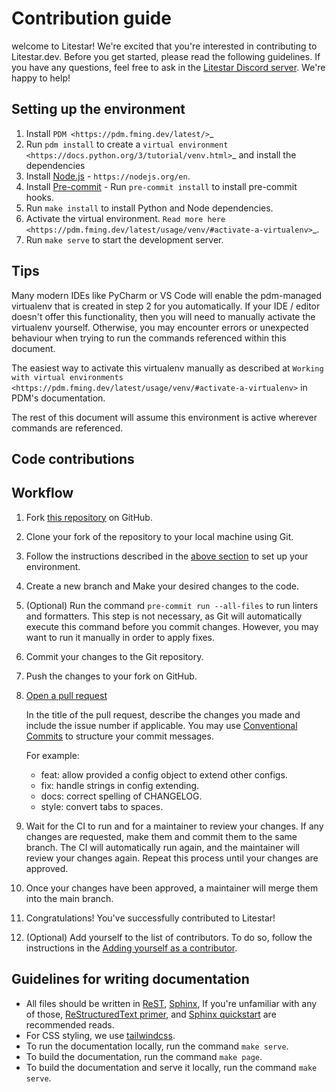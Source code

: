# Contribution guide

welcome to Litestar! We're excited that you're interested in contributing to Litestar.dev. Before you get started,
please read the following guidelines. If you have any questions, feel free to ask in
the [Litestar Discord server](https://discord.gg/X3FJqy8d2j). We're happy to help!

## Setting up the environment

1. Install `PDM <https://pdm.fming.dev/latest/>`_
2. Run ``pdm install`` to create a `virtual environment <https://docs.python.org/3/tutorial/venv.html>`_ and install
   the dependencies
3. Install [Node.js](https://nodejs.org/en) - `https://nodejs.org/en`.
4. Install [Pre-commit](https://pre-commit.com/) - Run `pre-commit install` to install pre-commit hooks.
5. Run `make install` to install Python and Node dependencies.
6. Activate the virtual environment. `Read more here <https://pdm.fming.dev/latest/usage/venv/#activate-a-virtualenv>`_.
7. Run `make serve` to start the development server.

## Tips

Many modern IDEs like PyCharm or VS Code will enable the pdm-managed virtualenv that is created in step 2 for you
automatically.
If your IDE / editor doesn't offer this functionality, then you will need to manually activate the virtualenv yourself.
Otherwise, you may encounter errors or unexpected behaviour when trying to run the commands referenced within this
document.

The easiest way to activate this virtualenv manually as described at
`Working with virtual environments <https://pdm.fming.dev/latest/usage/venv/#activate-a-virtualenv>` in
PDM's documentation.

The rest of this document will assume this environment is active wherever commands are referenced.

## Code contributions

## Workflow

1. Fork [this repository](https://github.com/litestar-org/litestar.dev/fork) on GitHub.
2. Clone your fork of the repository to your local machine using Git.
3. Follow the instructions described in the [above section](#setting-up-the-environment) to set up your environment.
4. Create a new branch and Make your desired changes to the code.
5. (Optional) Run the command `pre-commit run --all-files` to run linters and formatters. This step is not
   necessary, as Git will automatically execute this command before you commit changes. However, you may want to run it
   manually in order to apply fixes.
6. Commit your changes to the Git repository.
7. Push the changes to your fork on GitHub.
8. [Open a pull request](https://github.com/litestar-org/litestar.dev/compare)

   In the title of the pull request, describe the changes you made and include the issue number if applicable. You may
   use [Conventional Commits](https://www.conventionalcommits.org/) to structure your commit messages.

   For example:

   - feat: allow provided a config object to extend other configs.
   - fix: handle strings in config extending.
   - docs: correct spelling of CHANGELOG.
   - style: convert tabs to spaces.

9. Wait for the CI to run and for a maintainer to review your changes. If any changes are requested, make them and
   commit them to the same branch. The CI will automatically run again, and the maintainer will review your changes
   again. Repeat this process until your changes are approved.
10. Once your changes have been approved, a maintainer will merge them into the main branch.
11. Congratulations! You've successfully contributed to Litestar!
12. (Optional) Add yourself to the list of contributors. To do so, follow the instructions in
    the [Adding yourself as a contributor](https://allcontributors.org/docs/en/bot/usage).

## Guidelines for writing documentation

- All files should be written in [ReST](https://docutils.sourceforge.io/rst.html),
  [Sphinx](https://www.sphinx-doc.org/en/master/), If you're unfamiliar with any of
  those, [ReStructuredText primer](https://www.sphinx-doc.org/en/master/lib/usage/restructuredtext/basics.html),
  and [Sphinx quickstart](https://www.sphinx-doc.org/en/master/lib/usage/quickstart.html) are recommended reads.
- For CSS styling, we use [tailwindcss](https://tailwindcss.com/).
- To run the documentation locally, run the command `make serve`.
- To build the documentation, run the command `make page`.
- To build the documentation and serve it locally, run the command `make serve`.
